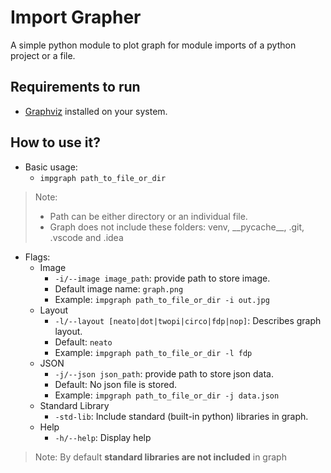 # Import Grapher

A simple python module to plot graph for module imports of a python project or a file.

## Requirements to run
- [Graphviz](https://graphviz.org/download/) installed on your system.

## How to use it?
- Basic usage:
  - `impgraph path_to_file_or_dir`

> Note: 
> - Path can be either directory or an individual file.
> - Graph does not include these folders: venv, \_\_pycache\_\_, .git, .vscode and .idea

- Flags:
  - Image
    - `-i/--image image_path`: provide path to store image.
    - Default image name: `graph.png`
    - Example: `impgraph path_to_file_or_dir -i out.jpg`
  - Layout
    - `-l/--layout [neato|dot|twopi|circo|fdp|nop]`: Describes graph layout.
    - Default: `neato`
    - Example: `impgraph path_to_file_or_dir -l fdp`
  - JSON
    - `-j/--json json_path`: provide path to store json data.
    - Default: No json file is stored.
    - Example: `impgraph path_to_file_or_dir -j data.json`
  - Standard Library
    - `-std-lib`: Include standard (built-in python) libraries in graph.
  - Help
    - `-h/--help`: Display help

> Note: By default **standard libraries are not included** in graph
